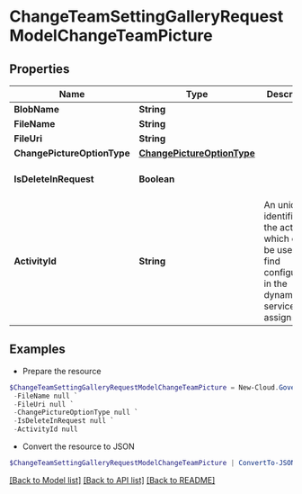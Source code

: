 # ChangeTeamSettingGalleryRequestModelChangeTeamPicture
## Properties

Name | Type | Description | Notes
------------ | ------------- | ------------- | -------------
**BlobName** | **String** |  | [optional] 
**FileName** | **String** |  | [optional] 
**FileUri** | **String** |  | [optional] 
**ChangePictureOptionType** | [**ChangePictureOptionType**](ChangePictureOptionType.md) |  | [optional] 
**IsDeleteInRequest** | **Boolean** |  | [optional] [default to $false]
**ActivityId** | **String** | An unique identifier for the activity which can be used to find configuration in the dynamic service if it is assign by IT | [optional] 

## Examples

- Prepare the resource
```powershell
$ChangeTeamSettingGalleryRequestModelChangeTeamPicture = New-Cloud.Governance.ClientChangeTeamSettingGalleryRequestModelChangeTeamPicture  -BlobName null `
 -FileName null `
 -FileUri null `
 -ChangePictureOptionType null `
 -IsDeleteInRequest null `
 -ActivityId null
```

- Convert the resource to JSON
```powershell
$ChangeTeamSettingGalleryRequestModelChangeTeamPicture | ConvertTo-JSON
```

[[Back to Model list]](../README.md#documentation-for-models) [[Back to API list]](../README.md#documentation-for-api-endpoints) [[Back to README]](../README.md)

